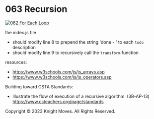 # 063 Recursion

[![062 For Each Loop](https://img.youtube.com/vi/kYb6iYWnax8/0.jpg)](https://www.youtube.com/watch?v=kYb6iYWnax8)

the index.js file
- should modify line 8 to prepend the string 'done - ' to each `todo` description
- should modify line 9 to recursively call the `transform` function

resources:
- https://www.w3schools.com/js/js_arrays.asp
- https://www.w3schools.com/js/js_operators.asp

Building toward CSTA Standards:
- Illustrate the flow of execution of a recursive algorithm. (3B-AP-13) https://www.csteachers.org/page/standards

Copyright &copy; 2023 Knight Moves. All Rights Reserved.
